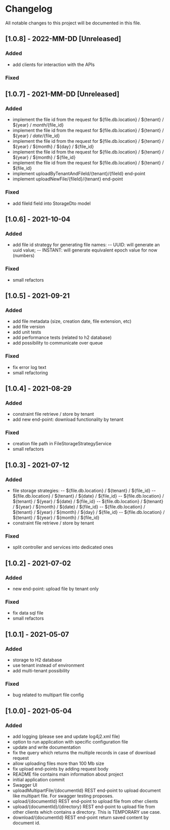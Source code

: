 # Changelog
All notable changes to this project will be documented in this file.

## [1.0.8] - 2022-MM-DD [Unreleased]
### Added
- add clients for interaction with the APIs

### Fixed

## [1.0.7] - 2021-MM-DD [Unreleased]
### Added
- implement the file id from the request for ${file.db.location} / ${tenant} / ${year} / ${month} /${file_id}
- implement the file id from the request for ${file.db.location} / ${tenant} / ${year} / ${date} /${file_id}
- implement the file id from the request for ${file.db.location} / ${tenant} / ${year} / ${month} / ${day} / ${file_id}
- implement the file id from the request for ${file.db.location} / ${tenant} / ${year} / ${month} / ${file_id}
- implement the file id from the request for ${file.db.location} / ${tenant} / ${file_id}
- implement uploadByTenantAndFileId/{tenant}/{fileId} end-point
- implement uploadNewFile/{fileId}/{tenant} end-point

### Fixed
- add fileId field into StorageDto model

## [1.0.6] - 2021-10-04
### Added
- add file id strategy for generating file names:
  -- UUID: will generate an uuid value;
  -- INSTANT: will generate equivalent epoch value for now (numbers)

### Fixed
- small refactors

## [1.0.5] - 2021-09-21
### Added
- add file metadata (size, creation date, file extension, etc)
- add file version
- add unit tests 
- add performance tests (related to h2 database)
- add possibility to communicate over queue 

### Fixed
- fix error log text
- small refactoring

## [1.0.4] - 2021-08-29
### Added
- constraint file retrieve / store by tenant
- add new end-point: download functionality by tenant

### Fixed
- creation file path in FileStorageStrategyService
- small refactors

## [1.0.3] - 2021-07-12
### Added
- file storage strategies:
  -- ${file.db.location} / ${tenant} / ${file_id}
  -- ${file.db.location} / ${tenant} / ${date} / ${file_id}
  -- ${file.db.location} / ${tenant} / ${year} / ${date} / ${file_id}
  -- ${file.db.location} / ${tenant} / ${year} / ${month} / ${date} / ${file_id}
  -- ${file.db.location} / ${tenant} / ${year} / ${month} / ${day} / ${file_id}
  -- ${file.db.location} / ${tenant} / ${year} / ${month} / ${file_id}
- constraint file retrieve / store by tenant

### Fixed
- split controller and services into dedicated ones

## [1.0.2] - 2021-07-02
### Added
- new end-point: upload file by tenant only

### Fixed
- fix data sql file 
- small refactors

## [1.0.1] - 2021-05-07
### Added
- storage to H2 database
- use tenant instead of environment
- add multi-tenant possibility

### Fixed
- bug related to multipart file config

## [1.0.0] - 2021-05-04
### Added
- add logging (please see and update log4j2.xml file)
- option to run application with specific configuration file
- update and write documentation
- fix the query which returns the multiple records in case of download request
- allow uploading files more than 100 Mb size 
- fix upload end-points by adding request body
- README file contains main information about project
- initial application commit
- Swagger UI
- uploadMultipartFile/{documentId} REST end-point to upload document like multipart file.
  For swagger testing proposes.
- upload/{documentId} REST end-point to upload file from other clients
- upload/{documentId}/{directory} REST end-point to upload file from other clients which contains
  a directory. This is TEMPORARY use case.
- download/{documentId} REST end-point return saved content by document id.
